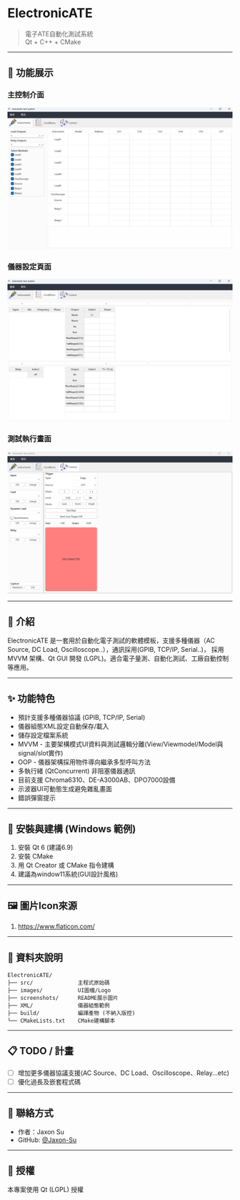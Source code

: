 # ElectronicATE
> 電子ATE自動化測試系統  
> Qt + C++ + CMake

---

## 📸 功能展示

### 主控制介面
![主控制介面](screenshots/page1.png)

### 儀器設定頁面
![儀器設定頁面](screenshots/page2.png)

### 測試執行畫面
![測試執行畫面](screenshots/page3.png)

---

## 📖 介紹

ElectronicATE 是一套用於自動化電子測試的軟體模板，支援多種儀器（AC Source, DC Load, Oscilloscope..），通訊採用(GPIB, TCP/IP, Serial..)，
採用 MVVM 架構、Qt GUI 開發 (LGPL)。適合電子量測、自動化測試、工廠自動控制等應用。

---

## ✨ 功能特色

- 預計支援多種儀器協議 (GPIB, TCP/IP, Serial)
- 儀器組態XML設定自動保存/載入
- 儲存設定檔案系統
- MVVM - 主要架構模式UI資料與測試邏輯分離(View/Viewmodel/Model與signal/slot實作)
- OOP - 儀器架構採用物件導向繼承多型呼叫方法
- 多執行緒 (QtConcurrent) 非阻塞儀器通訊
- 目前支援 Chroma6310、DE-A3000AB、DPO7000設備
- 示波器UI可動態生成避免雜亂畫面
- 錯誤彈窗提示

---

## 🚀 安裝與建構 (Windows 範例)

1. 安裝 Qt 6 (建議6.9)
2. 安裝 CMake
3. 用 Qt Creator 或 CMake 指令建構
4. 建議為window11系統(GUI設計風格)

---

## 🖼️ 圖片Icon來源

1. https://www.flaticon.com/

---

## 📁 資料夾說明
```
ElectronicATE/
├── src/              主程式原始碼
├── images/           UI圖檔/Logo
├── screenshots/      README展示圖片
├── XML/              儀器組態範例
├── build/            編譯產物 (不納入版控)
└── CMakeLists.txt    CMake建構腳本
```

---

## 📋 TODO / 計畫

- [ ] 增加更多儀器協議支援(AC Source、DC Load、Oscilloscope、Relay...etc)
- [ ] 優化過長及嵌套程式碼

---

## 📧 聯絡方式

- 作者：Jaxon Su
- GitHub: [@Jaxon-Su](https://github.com/Jaxon-Su)

---

## 📄 授權

本專案使用 Qt (LGPL) 授權
